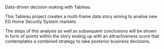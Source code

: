 Data-driven decision making with Tableau

This Tableau project creates a multi-frame data story aiming to analise new EG Home Security System markets.

The steps of this analysis as well as subsequent conclusions will be shown in form of points within the story ending up with an attractiveness score that contemplates a combined strategy to take posterior business decisions.
